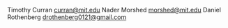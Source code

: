 Timothy Curran <curran@mit.edu>
Nader Morshed <morshed@mit.edu>
Daniel Rothenberg <drothenberg0121@gmail.com>
